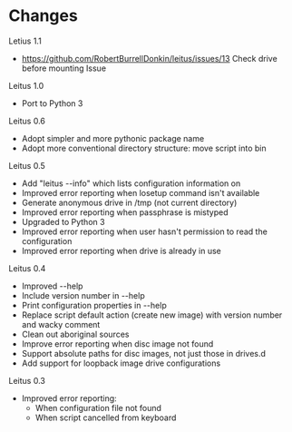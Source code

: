 Changes
=======

Letius 1.1
 * https://github.com/RobertBurrellDonkin/leitus/issues/13 Check drive before mounting Issue 

Leitus 1.0
 * Port to Python 3

Leitus 0.6
 * Adopt simpler and more pythonic package name
 * Adopt more conventional directory structure: move script into bin
  
Leitus 0.5
 * Add "leitus <name> --info" which lists configuration information on <name>
 * Improved error reporting when losetup command isn't available
 * Generate anonymous drive in /tmp (not current directory)
 * Improved error reporting when passphrase is mistyped
 * Upgraded to Python 3
 * Improved error reporting when user hasn't permission to read the
   configuration
 * Improved error reporting when drive is already in use

Leitus 0.4
 * Improved --help
  * Include version number in --help
  * Print configuration properties in --help
 * Replace script default action (create new image) with version number and wacky comment
 * Clean out aboriginal sources
 * Improve error reporting when disc image not found
 * Support absolute paths for disc images, not just those in drives.d
 * Add support for loopback image drive configurations
 
Leitus 0.3
 * Improved error reporting:
   * When configuration file not found
   * When script cancelled from keyboard


